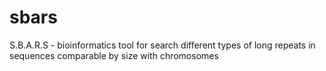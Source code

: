 sbars
=====

S.B.A.R.S - bioinformatics tool for search different types of long repeats in sequences comparable by size with chromosomes